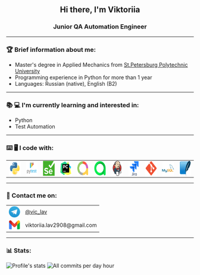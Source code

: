 <h2 align="center"> Hi there, I'm Viktoriia </h2>
<h3 align="center"> Junior QA Automation Engineer  </h3>

___

### :trophy: Brief information about me:

- Master's degree in Applied Mechanics from [St.Petersburg Polytechnic University](https://english.spbstu.ru/)
- Programming experience in Python for more than 1 year
- Languages: Russian (native), English (B2)

___

### :books: :computer: I'm currently learning and interested in:
- Python
- Test Automation

____

### :keyboard: :desktop_computer: I code with:

<table border='0' style="border-style: none">
  <tbody>
    <tr>
      <td align="center">
        <a target="_blank" href="https://www.python.org/">
          <img align="center" src="/resources/Python.svg" width="40" height="40" alt="Python"/>
        </a>
      </td>
      <td align="center">
        <a target="_blank" href=https://docs.pytest.org/en/stable/index.html#>
          <img align="center" src="/resources/Pytest.svg" width="40" height="40" alt="Pytest"/>
        </a>
      </td>
      <td align="center">
        <a target="_blank" href=https://www.selenium.dev/>
          <img align="center" src="/resources/Selenium.png" width="40" height="40" alt="Selenium"/>
        </a>
      </td>
      <td align="center">
        <a target="_blank" href=https://www.sqlite.org/>
          <img align="center" src="/resources/PyCharm.svg" width="40" height="40" alt="PyCharm"/>
        </a>
      </td>
      <td align="center">
        <a target="_blank" href=https://allurereport.org/>
          <img align="center" src="/resources/AllureReport.png" width="40" height="40" alt="Allure Report"/>
        </a>
      </td>
      <td align="center">
        <a target="_blank" href=https://qameta.io/>
          <img align="center" src="/resources/AllureTestOps.png" width="40" height="40" alt="Allure TestOps"/>
        </a>
      </td>
      <td align="center">
        <a target="_blank" href=https://www.jenkins.io/>
          <img align="center" src="/resources/Jenkins.svg" width="40" height="40" alt="Jenkins"/>
        </a>
      </td>
      <td align="center">
        <a target="_blank" href=https://www.atlassian.com/ru/software/jira>
          <img align="center" src="/resources/Jira.svg" width="40" height="40" alt="Jira"/>
        </a>
      </td>
      <td align="center">
        <a target="_blank" href=https://git-scm.com/>
          <img align="center" src="/resources/Git.png" width="40" height="40" alt="Git"/>
        </a>
      </td>
      <td align="center">
        <a target="_blank" href=https://www.mysql.com/>
          <img align="center" src="/resources/MySQL.svg" width="40" height="40" alt="MySQL"/>
        </a>
      </td>
      <td align="center">
        <a target="_blank" href=https://www.sqlite.org/>
          <img align="center" src="/resources/SQLite.svg" width="40" height="40" alt="SQLite"/>
        </a>
      </td>
    </tr>
  </tbody>
</table>

___

### :envelope_with_arrow: Contact me on:

<table width="100%" border='0'>
  <tbody>
    <tr>
      <td><img align="center" src="/resources/Telegram.png" width="30" height="30" alt="Telegram"/></td>
      <td><a target="_blank" href="https://t.me/vic_lav">@vic_lav</a></td>
    </tr>
    <tr>
      <td><img align="center" src="/resources/Gmail.png" width="30" height="30" alt="Gmail"/></td>
      <td>viktoriia.lav2908@gmail.com</td>
    </tr>
<!--     <tr>
      <td><img align="center" src="/resources/LinkedIn.png" width="25" height="25" alt="LinkedIn"/></td>
      <td><a target="_blank" href="www.linkedin.com/in/viktoriialavrova/">in/viktoriialavrova</a></td>
    </tr> -->
  </tbody>
</table>

___
### :bar_chart: Stats:


![Profile's stats](http://github-profile-summary-cards.vercel.app/api/cards/stats?username=viktoriialav&theme=gotham)
![All commits per day hour](http://github-profile-summary-cards.vercel.app/api/cards/productive-time?username=viktoriialav&theme=gotham&utcOffset=3)